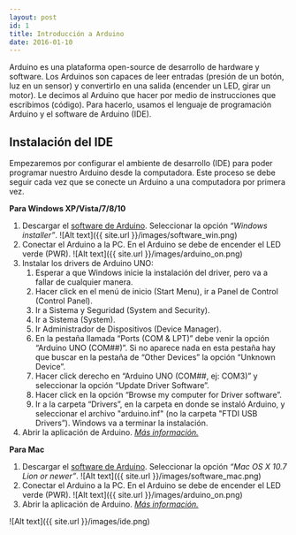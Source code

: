 ```yaml
---
layout: post
id: 1
title: Introducción a Arduino
date: 2016-01-10
---
```


Arduino es una plataforma open-source de desarrollo de hardware y software. Los Arduinos son capaces de leer entradas 
(presión de un botón, luz en un sensor) y convertirlo en una salida (encender un LED, girar un motor). Le decimos al
Arduino que hacer por medio de instrucciones que escribimos (código). Para hacerlo, usamos el lenguaje de programación
Arduino y el software de Arduino (IDE).

## Instalación del IDE
Empezaremos por configurar el ambiente de desarrollo (IDE) para poder programar nuestro Arduino desde la computadora. 
Este proceso se debe seguir cada vez que se conecte un Arduino a una computadora por primera vez.

**Para Windows XP/Vista/7/8/10**

1. Descargar el [software de Arduino](https://www.arduino.cc/en/Main/Software). Seleccionar la opción *“Windows 
installer”*.
![Alt text]({{ site.url }}/images/software_win.png)
2. Conectar el Arduino a la PC. En el Arduino se debe de encender el LED verde (PWR).
![Alt text]({{ site.url }}/images/arduino_on.png)
3. Instalar los drivers de Arduino UNO:
    1. Esperar a que Windows inicie la instalación del driver, pero va a fallar de cualquier manera.
    2. Hacer click en el menú de inicio (Start Menu), ir a Panel de Control (Control Panel).
    3. Ir a Sistema y Seguridad (System and Security). 
    4. Ir a Sistema (System). 
    5. Ir Administrador de Dispositivos (Device Manager).
    6. En la pestaña llamada “Ports (COM & LPT)” debe venir la opción “Arduino UNO (COM##)”. Si no aparece nada en esta 
       pestaña hay que buscar en la pestaña de “Other Devices” la opción “Unknown Device”.
    7. Hacer click derecho en “Arduino UNO (COM##, ej: COM3)” y seleccionar la opción “Update Driver Software”.
    8. Hacer click en la opción “Browse my computer for Driver software”.
    9. Ir a la carpeta “Drivers”, en la carpeta en donde se instaló Arduino, y seleccionar el archivo "arduino.inf" (no 
       la carpeta "FTDI USB Drivers”). Windows va a terminar la instalación.
4. Abrir la aplicación de Arduino.
*[Más información.](https://www.arduino.cc/en/Guide/Windows)*

**Para Mac**

1. Descargar el [software de Arduino](https://www.arduino.cc/en/Main/Software). Seleccionar la opción *“Mac OS X 10.7 
Lion or newer”*.
![Alt text]({{ site.url }}/images/software_mac.png)
2. Conectar el Arduino a la PC. En el Arduino se debe de encender el LED verde (PWR).
![Alt text]({{ site.url }}/images/arduino_on.png)
4. Abrir la aplicación de Arduino.
*[Más información.](https://www.arduino.cc/en/Guide/MacOSX)*

![Alt text]({{ site.url }}/images/ide.png)
